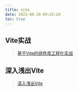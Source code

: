 ```yaml
---
title: vite
date: 2022-08-29 09:25:24
toc: true
---
```


## Vite实战
>[基于Vite的组件库工程化实战](/All/engineering/vite/vite_practice "基于Vite的组件库工程化实战")

## 深入浅出Vite
>[深入浅出Vite](/All/engineering/vite/vite_deep "深入浅出Vite")